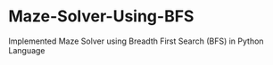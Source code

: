 # Maze-Solver-Using-BFS
Implemented Maze Solver using Breadth First Search (BFS) in Python Language

